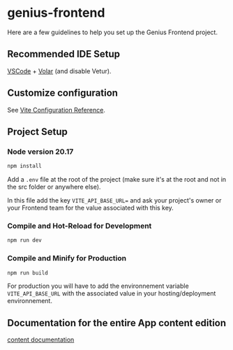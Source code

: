 # genius-frontend

Here are a few guidelines to help you set up the Genius Frontend project.

## Recommended IDE Setup

[VSCode](https://code.visualstudio.com/) + [Volar](https://marketplace.visualstudio.com/items?itemName=Vue.volar) (and disable Vetur).


## Customize configuration

See [Vite Configuration Reference](https://vitejs.dev/config/).

## Project Setup

### Node version 20.17

```sh
npm install
```
Add a `.env` file at the root of the project (make sure it's at the root and not in the src folder or anywhere else).

In this file add the key `VITE_API_BASE_URL=` and ask your project's owner or your Frontend team for the value associated with this key.

### Compile and Hot-Reload for Development

```sh
npm run dev
```

### Compile and Minify for Production

```sh
npm run build
```

For production you will have to add the environnement variable `VITE_API_BASE_URL` with the associated value in your hosting/deployment environnement.

## Documentation for the entire App content edition
[content documentation](content.md)